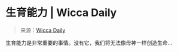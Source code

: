 <!--yml

category: 未分类

date: 2024-06-12 18:26:09

-->

# 生育能力 | Wicca Daily

> 来源：[Wicca Daily](http://wiccadaily.com/tag/fertility/#0001-01-01)

生育能力是非常重要的事情。没有它，我们将无法像母神一样创造生命…
